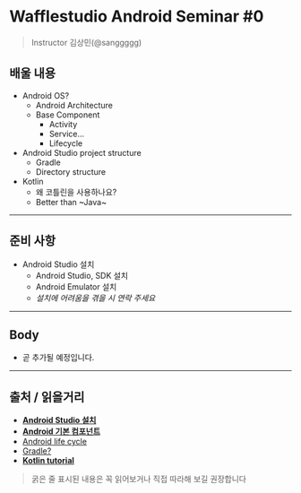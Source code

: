 # Wafflestudio Android Seminar #0

> Instructor 김상민(@sanggggg)

## 배울 내용
- Android OS?
  - Android Architecture
  - Base Component
    - Activity
    - Service...
    - Lifecycle
- Android Studio project structure
  - Gradle
  - Directory structure
- Kotlin
  - 왜 코틀린을 사용하나요?
  - Better than ~Java~

---

## 준비 사항
- Android Studio 설치
  - Android Studio, SDK 설치
  - Android Emulator 설치
  - *설치에 어려움을 겪을 시 연락 주세요*
---

## Body
- 곧 추가될 예정입니다.

---

## 출처 / 읽을거리
- **[Android Studio 설치](https://developer.android.com/studio)**
- **[Android 기본 컴포넌트](https://developer.android.com/guide/components/fundamentals?hl=ko)**
- [Android life cycle](https://developer.android.com/topic/libraries/architecture/lifecycle?hl=ko)
- [Gradle?](https://docs.gradle.org/current/userguide/what_is_gradle.html)
- **[Kotlin tutorial](https://codelabs.developers.google.com/codelabs/kotlin-bootcamp-introduction/#0)**

> 굵은 줄 표시된 내용은 꼭 읽어보거나 직접 따라해 보길 권장합니다
